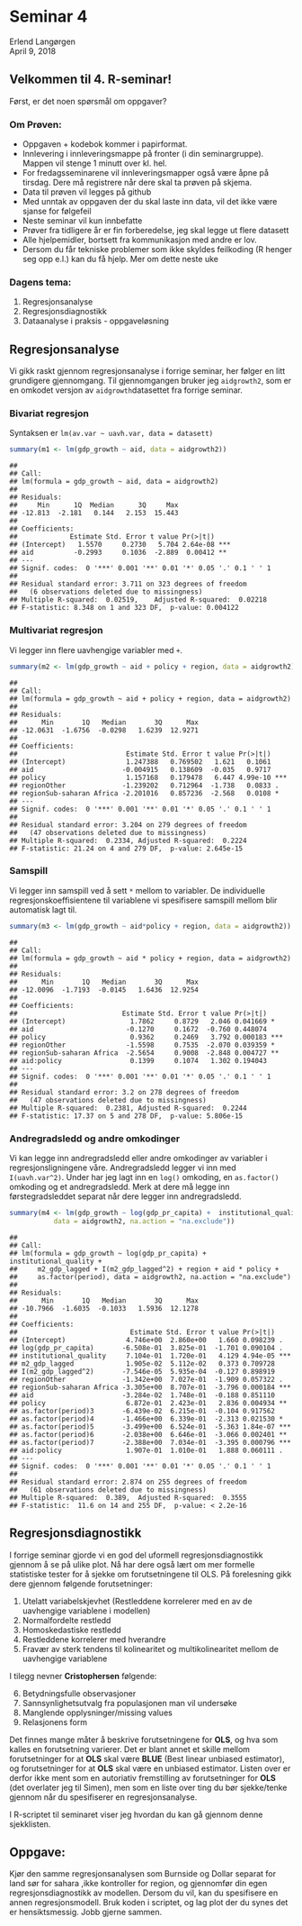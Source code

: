 # Seminar 4
Erlend Langørgen  
April 9, 2018  



## Velkommen til 4. R-seminar!

Først, er det noen spørsmål om oppgaver? 

### Om Prøven:

 - Oppgaven + kodebok kommer i papirformat.
 - Innlevering i innleveringsmappe på fronter (i din seminargruppe). Mappen vil stenge 1 minutt over kl. hel. 
 - For fredagsseminarene vil innleveringsmapper også være åpne på tirsdag. Dere må registrere når dere skal ta prøven på skjema.
 - Data til prøven vil legges på github
 - Med unntak av oppgaven der du skal laste inn data, vil det ikke være sjanse for følgefeil
 - Neste seminar vil kun innbefatte 
 - Prøver fra tidligere år er fin forberedelse, jeg skal legge ut flere datasett
 - Alle hjelpemidler, bortsett fra kommunikasjon med andre er lov.
 - Dersom du får tekniske problemer som ikke skyldes feilkoding (R henger seg opp e.l.) kan du få hjelp. Mer om dette neste uke


### Dagens tema:

1. Regresjonsanalyse
2. Regresjonsdiagnostikk
3. Dataanalyse i praksis - oppgaveløsning


## Regresjonsanalyse

Vi gikk raskt gjennom regresjonsanalyse i forrige seminar, her følger en litt grundigere gjennomgang. Til gjennomgangen bruker jeg `aidgrowth2`, som er en omkodet versjon av `aidgrowth`datasettet fra forrige seminar.

### Bivariat regresjon




Syntaksen er `lm(av.var ~ uavh.var, data = datasett)`


```r
summary(m1 <- lm(gdp_growth ~ aid, data = aidgrowth2))
```

```
## 
## Call:
## lm(formula = gdp_growth ~ aid, data = aidgrowth2)
## 
## Residuals:
##     Min      1Q  Median      3Q     Max 
## -12.813  -2.181   0.144   2.153  15.443 
## 
## Coefficients:
##             Estimate Std. Error t value Pr(>|t|)    
## (Intercept)   1.5570     0.2730   5.704 2.64e-08 ***
## aid          -0.2993     0.1036  -2.889  0.00412 ** 
## ---
## Signif. codes:  0 '***' 0.001 '**' 0.01 '*' 0.05 '.' 0.1 ' ' 1
## 
## Residual standard error: 3.711 on 323 degrees of freedom
##   (6 observations deleted due to missingness)
## Multiple R-squared:  0.02519,	Adjusted R-squared:  0.02218 
## F-statistic: 8.348 on 1 and 323 DF,  p-value: 0.004122
```


### Multivariat regresjon

Vi legger inn flere uavhengige variabler med `+`. 


```r
summary(m2 <- lm(gdp_growth ~ aid + policy + region, data = aidgrowth2))
```

```
## 
## Call:
## lm(formula = gdp_growth ~ aid + policy + region, data = aidgrowth2)
## 
## Residuals:
##      Min       1Q   Median       3Q      Max 
## -12.0631  -1.6756  -0.0298   1.6239  12.9271 
## 
## Coefficients:
##                           Estimate Std. Error t value Pr(>|t|)    
## (Intercept)               1.247388   0.769502   1.621   0.1061    
## aid                      -0.004915   0.138609  -0.035   0.9717    
## policy                    1.157168   0.179478   6.447 4.99e-10 ***
## regionOther              -1.239202   0.712964  -1.738   0.0833 .  
## regionSub-saharan Africa -2.201016   0.857236  -2.568   0.0108 *  
## ---
## Signif. codes:  0 '***' 0.001 '**' 0.01 '*' 0.05 '.' 0.1 ' ' 1
## 
## Residual standard error: 3.204 on 279 degrees of freedom
##   (47 observations deleted due to missingness)
## Multiple R-squared:  0.2334,	Adjusted R-squared:  0.2224 
## F-statistic: 21.24 on 4 and 279 DF,  p-value: 2.645e-15
```

### Samspill

Vi legger inn samspill ved å sett `*` mellom to variabler. De individuelle regresjonskoeffisientene til variablene vi spesifisere samspill mellom blir automatisk lagt til.


```r
summary(m3 <- lm(gdp_growth ~ aid*policy + region, data = aidgrowth2))
```

```
## 
## Call:
## lm(formula = gdp_growth ~ aid * policy + region, data = aidgrowth2)
## 
## Residuals:
##      Min       1Q   Median       3Q      Max 
## -12.0096  -1.7193  -0.0145   1.6436  12.9254 
## 
## Coefficients:
##                          Estimate Std. Error t value Pr(>|t|)    
## (Intercept)                1.7862     0.8729   2.046 0.041669 *  
## aid                       -0.1270     0.1672  -0.760 0.448074    
## policy                     0.9362     0.2469   3.792 0.000183 ***
## regionOther               -1.5598     0.7535  -2.070 0.039359 *  
## regionSub-saharan Africa  -2.5654     0.9008  -2.848 0.004727 ** 
## aid:policy                 0.1399     0.1074   1.302 0.194043    
## ---
## Signif. codes:  0 '***' 0.001 '**' 0.01 '*' 0.05 '.' 0.1 ' ' 1
## 
## Residual standard error: 3.2 on 278 degrees of freedom
##   (47 observations deleted due to missingness)
## Multiple R-squared:  0.2381,	Adjusted R-squared:  0.2244 
## F-statistic: 17.37 on 5 and 278 DF,  p-value: 5.806e-15
```

### Andregradsledd og andre omkodinger

Vi kan legge inn andregradsledd eller andre omkodinger av variabler i regresjonsligningene våre. 
Andregradsledd legger vi inn med `I(uavh.var^2)`. Under har jeg lagt inn en `log()` omkoding, en `as.factor()` omkoding og et andregradsledd. Merk at dere må legge inn førstegradsleddet separat når dere legger inn andregradsledd.


```r
summary(m4 <- lm(gdp_growth ~ log(gdp_pr_capita) +  institutional_quality + m2_gdp_lagged +  I(m2_gdp_lagged^2) + region + aid*policy +  as.factor(period),
           data = aidgrowth2, na.action = "na.exclude"))
```

```
## 
## Call:
## lm(formula = gdp_growth ~ log(gdp_pr_capita) + institutional_quality + 
##     m2_gdp_lagged + I(m2_gdp_lagged^2) + region + aid * policy + 
##     as.factor(period), data = aidgrowth2, na.action = "na.exclude")
## 
## Residuals:
##      Min       1Q   Median       3Q      Max 
## -10.7966  -1.6035  -0.1033   1.5936  12.1278 
## 
## Coefficients:
##                            Estimate Std. Error t value Pr(>|t|)    
## (Intercept)               4.746e+00  2.860e+00   1.660 0.098239 .  
## log(gdp_pr_capita)       -6.508e-01  3.825e-01  -1.701 0.090104 .  
## institutional_quality     7.104e-01  1.720e-01   4.129 4.94e-05 ***
## m2_gdp_lagged             1.905e-02  5.112e-02   0.373 0.709728    
## I(m2_gdp_lagged^2)       -7.546e-05  5.935e-04  -0.127 0.898919    
## regionOther              -1.342e+00  7.027e-01  -1.909 0.057322 .  
## regionSub-saharan Africa -3.305e+00  8.707e-01  -3.796 0.000184 ***
## aid                      -3.284e-02  1.748e-01  -0.188 0.851110    
## policy                    6.872e-01  2.423e-01   2.836 0.004934 ** 
## as.factor(period)3       -6.439e-02  6.215e-01  -0.104 0.917562    
## as.factor(period)4       -1.466e+00  6.339e-01  -2.313 0.021530 *  
## as.factor(period)5       -3.499e+00  6.524e-01  -5.363 1.84e-07 ***
## as.factor(period)6       -2.038e+00  6.646e-01  -3.066 0.002401 ** 
## as.factor(period)7       -2.388e+00  7.034e-01  -3.395 0.000796 ***
## aid:policy                1.907e-01  1.010e-01   1.888 0.060111 .  
## ---
## Signif. codes:  0 '***' 0.001 '**' 0.01 '*' 0.05 '.' 0.1 ' ' 1
## 
## Residual standard error: 2.874 on 255 degrees of freedom
##   (61 observations deleted due to missingness)
## Multiple R-squared:  0.389,	Adjusted R-squared:  0.3555 
## F-statistic:  11.6 on 14 and 255 DF,  p-value: < 2.2e-16
```


## Regresjonsdiagnostikk

I forrige seminar gjorde vi en god del uformell regresjonsdiagnostikk gjennom å se på ulike plot. Nå har dere også lært om mer formelle statistiske tester for å sjekke om forutsetningene til OLS. På forelesning gikk dere gjennom følgende forutsetninger:

1. Utelatt variabelskjevhet (Restleddene korrelerer med en av de uavhengige variablene i modellen)
2. Normalfordelte restledd
3. Homoskedastiske restledd
4. Restleddene korrelerer med hverandre
5. Fravær av sterk tendens til kolinearitet og multikolinearitet mellom de uavhengige variablene

I tilegg nevner **Cristophersen** følgende:

6. Betydningsfulle observasjoner
7. Sannsynlighetsutvalg fra populasjonen man vil undersøke
8. Manglende opplysninger/missing values
9. Relasjonens form

Det finnes mange måter å beskrive forutsetningene for **OLS**, og hva som kalles en forutsetning varierer. Det er blant annet et skille mellom forutsetninger for at **OLS** skal være **BLUE** (Best linear unbiased estimator), og forutsetninger for at **OLS** skal være en unbiased estimator. Listen over er derfor ikke ment som en autoriativ fremstilling av forutsetninger for **OLS** (det overlater jeg til Simen), men som en liste over ting du bør sjekke/tenke gjennom når du spesifiserer en regresjonsanalyse.   

I R-scriptet til seminaret viser jeg hvordan du kan gå gjennom denne sjekklisten. 

## Oppgave:

Kjør den samme regresjonsanalysen som Burnside og Dollar separat for land sør for sahara ,ikke kontroller for region, og gjennomfør din egen regresjonsdiagnostikk av modellen. Dersom du vil, kan du spesifisere en annen regresjonsmodell. Bruk koden i scriptet, og lag plot der du synes det er hensiktsmessig. Jobb gjerne sammen.



